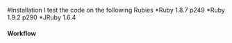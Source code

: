 #Installation 
I test the code on the following Rubies
 *Ruby 1.8.7 p249
 *Ruby 1.9.2 p290
 *JRuby 1.6.4 

#### Workflow 



